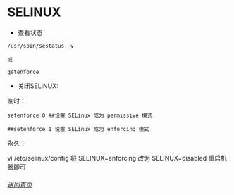 
# SELINUX

- 查看状态

```
/usr/sbin/sestatus -v 

或

getenforce
```

- 关闭SELINUX:


临时：

```
setenforce 0 ##设置 SELinux 成为 permissive 模式

##setenforce 1 设置 SELinux 成为 enforcing 模式
```

永久：

vi /etc/selinux/config
将 SELINUX=enforcing 改为 SELINUX=disabled
重启机器即可


###### [返回首页](../) 